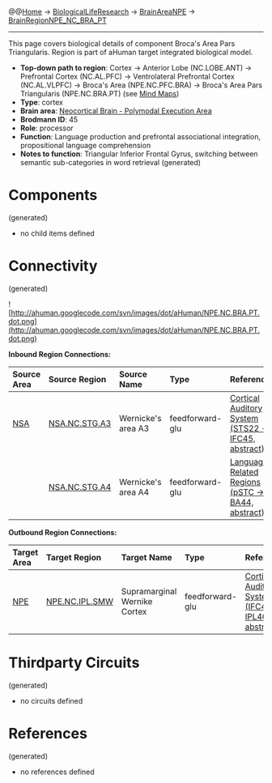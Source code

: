 @@[Home](Home.md) -> [BiologicalLifeResearch](BiologicalLifeResearch.md) -> [BrainAreaNPE](BrainAreaNPE.md) -> [BrainRegionNPE\_NC\_BRA\_PT](BrainRegionNPE_NC_BRA_PT.md)

---


This page covers biological details of component Broca's Area Pars Triangularis.
Region is part of aHuman target integrated biological model.

  * **Top-down path to region**: Cortex -> Anterior Lobe (NC.LOBE.ANT) -> Prefrontal Cortex (NC.AL.PFC) -> Ventrolateral Prefrontal Cortex (NC.AL.VLPFC) -> Broca's Area (NPE.NC.PFC.BRA) -> Broca's Area Pars Triangularis (NPE.NC.BRA.PT) (see [Mind Maps](OverallMindMaps.md))
  * **Type**: cortex
  * **Brain area**: [Neocortical Brain - Polymodal Execution Area](BrainAreaNPE.md)
  * **Brodmann ID**: 45
  * **Role**: processor
  * **Function**: Language production and prefrontal associational integration, propositional language comprehension
  * **Notes to function**: Triangular Inferior Frontal Gyrus, switching between semantic sub-categories in word retrieval
(generated)
# Components #
(generated)


  * no child items defined

# Connectivity #
(generated)


![http://ahuman.googlecode.com/svn/images/dot/aHuman/NPE.NC.BRA.PT.dot.png](http://ahuman.googlecode.com/svn/images/dot/aHuman/NPE.NC.BRA.PT.dot.png)

**Inbound Region Connections:**

| **Source Area** | **Source Region** | **Source Name** | **Type** | **Reference** |
|:----------------|:------------------|:----------------|:---------|:--------------|
| [NSA](BrainAreaNSA.md) | [NSA.NC.STG.A3](BrainRegionNSA_NC_STG_A3.md) | Wernicke's area A3 | feedforward-glu | [Cortical Auditory System (STS22 -> IFC45, abstract)](http://www.nature.com/neuro/journal/v12/n6/fig_tab/nn.2331_F5.html) |
|                 | [NSA.NC.STG.A4](BrainRegionNSA_NC_STG_A4.md) | Wernicke's area A4 | feedforward-glu | [Language-Related Regions (pSTC -> BA44, abstract)](http://www.sciencedirect.com/science/article/pii/S1364661312002823) |

**Outbound Region Connections:**

| **Target Area** | **Target Region** | **Target Name** | **Type** | **Reference** |
|:----------------|:------------------|:----------------|:---------|:--------------|
| [NPE](BrainAreaNPE.md) | [NPE.NC.IPL.SMW](BrainRegionNPE_NC_IPL_SMW.md) | Supramarginal Wernike Cortex | feedforward-glu | [Cortical Auditory System (IFC44 -> IPL40, abstract)](http://www.nature.com/neuro/journal/v12/n6/fig_tab/nn.2331_F5.html) |

# Thirdparty Circuits #
(generated)

  * no circuits defined

# References #
(generated)

  * no references defined
